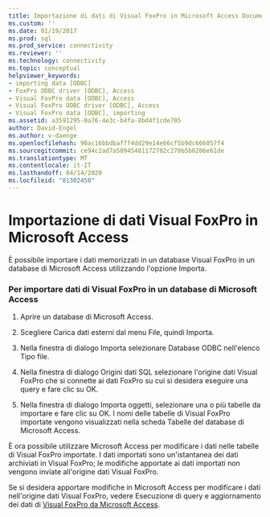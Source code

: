 ```yaml
---
title: Importazione di dati di Visual FoxPro in Microsoft Access Documenti Microsoft
ms.custom: ''
ms.date: 01/19/2017
ms.prod: sql
ms.prod_service: connectivity
ms.reviewer: ''
ms.technology: connectivity
ms.topic: conceptual
helpviewer_keywords:
- importing data [ODBC]
- FoxPro ODBC driver [ODBC], Access
- Visual FoxPro data [ODBC], Access
- Visual FoxPro ODBC driver [ODBC], Access
- Visual FoxPro data [ODBC], importing
ms.assetid: a3591295-0a76-4e3c-b4fa-8bd4f1cde705
author: David-Engel
ms.author: v-daenge
ms.openlocfilehash: 90ac16bbdbaf7f4dd29e14e66cf5b9dc666057f4
ms.sourcegitcommit: ce94c2ad7a50945481172782c270b5b0206e61de
ms.translationtype: MT
ms.contentlocale: it-IT
ms.lasthandoff: 04/14/2020
ms.locfileid: "81302450"
---
```

# <a name="importing-visual-foxpro-data-into-microsoft-access"></a>Importazione di dati Visual FoxPro in Microsoft Access
È possibile importare i dati memorizzati in un database Visual FoxPro in un database di Microsoft Access utilizzando l'opzione Importa.  
  
### <a name="to-import-visual-foxpro-data-into-a-microsoft-access-database"></a>Per importare dati di Visual FoxPro in un database di Microsoft Access  
  
1.  Aprire un database di Microsoft Access.  
  
2.  Scegliere Carica dati esterni dal menu File, quindi Importa.  
  
3.  Nella finestra di dialogo Importa selezionare Database ODBC nell'elenco Tipo file.  
  
4.  Nella finestra di dialogo Origini dati SQL selezionare l'origine dati Visual FoxPro che si connette ai dati FoxPro su cui si desidera eseguire una query e fare clic su OK.  
  
5.  Nella finestra di dialogo Importa oggetti, selezionare una o più tabelle da importare e fare clic su OK. I nomi delle tabelle di Visual FoxPro importate vengono visualizzati nella scheda Tabelle del database di Microsoft Access.  
  
 È ora possibile utilizzare Microsoft Access per modificare i dati nelle tabelle di Visual FoxPro importate. I dati importati sono un'istantanea dei dati archiviati in Visual FoxPro; le modifiche apportate ai dati importati non vengono inviate all'origine dati Visual FoxPro.  
  
 Se si desidera apportare modifiche in Microsoft Access per modificare i dati nell'origine dati Visual FoxPro, vedere Esecuzione di query e aggiornamento dei dati di [Visual FoxPro da Microsoft Access](../../odbc/microsoft/querying-and-updating-visual-foxpro-data-from-microsoft-access.md).
